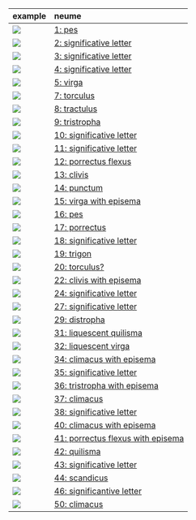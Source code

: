 | example    | neume  |
|:---------|:---------|
| ![](http://www.homermultitext.org/iipsrv?OBJ=IIP,1.0&FIF=/project/homer/pyramidal/deepzoom/ecod/einsiedeln121imgs/v1/sbe_0121_030.tif&WID=100&RGN=0.71,0.0465,0.04,0.0188&CVT=JPEG) | [1: pes](http://www.homermultitext.org/ict2?urn=urn:cite2:ecod:einsiedeln121imgs.v1:sbe_0121_030@0.71,0.0465,0.04,0.0188) |
| ![](http://www.homermultitext.org/iipsrv?OBJ=IIP,1.0&FIF=/project/homer/pyramidal/deepzoom/ecod/einsiedeln121imgs/v1/sbe_0121_030.tif&WID=100&RGN=0.703,0.0608,0.013,0.0105&CVT=JPEG) | [2: significative letter](http://www.homermultitext.org/ict2?urn=urn:cite2:ecod:einsiedeln121imgs.v1:sbe_0121_030@0.703,0.0608,0.013,0.0105) |
| ![](http://www.homermultitext.org/iipsrv?OBJ=IIP,1.0&FIF=/project/homer/pyramidal/deepzoom/ecod/einsiedeln121imgs/v1/sbe_0121_030.tif&WID=100&RGN=0.718,0.0638,0.017,0.0083&CVT=JPEG) | [3: significative letter](http://www.homermultitext.org/ict2?urn=urn:cite2:ecod:einsiedeln121imgs.v1:sbe_0121_030@0.718,0.0638,0.017,0.0083) |
| ![](http://www.homermultitext.org/iipsrv?OBJ=IIP,1.0&FIF=/project/homer/pyramidal/deepzoom/ecod/einsiedeln121imgs/v1/sbe_0121_030.tif&WID=100&RGN=0.794,0.054,0.019,0.0165&CVT=JPEG) | [4: significative letter](http://www.homermultitext.org/ict2?urn=urn:cite2:ecod:einsiedeln121imgs.v1:sbe_0121_030@0.794,0.054,0.019,0.0165) |
| ![](http://www.homermultitext.org/iipsrv?OBJ=IIP,1.0&FIF=/project/homer/pyramidal/deepzoom/ecod/einsiedeln121imgs/v1/sbe_0121_030.tif&WID=100&RGN=0.821,0.0473,0.02,0.021&CVT=JPEG) | [5: virga](http://www.homermultitext.org/ict2?urn=urn:cite2:ecod:einsiedeln121imgs.v1:sbe_0121_030@0.821,0.0473,0.02,0.021) |
| ![](http://www.homermultitext.org/iipsrv?OBJ=IIP,1.0&FIF=/project/homer/pyramidal/deepzoom/ecod/einsiedeln121imgs/v1/sbe_0121_030.tif&WID=100&RGN=0.78,0.1418,0.034,0.0188&CVT=JPEG) | [7: torculus](http://www.homermultitext.org/ict2?urn=urn:cite2:ecod:einsiedeln121imgs.v1:sbe_0121_030@0.78,0.1418,0.034,0.0188) |
| ![](http://www.homermultitext.org/iipsrv?OBJ=IIP,1.0&FIF=/project/homer/pyramidal/deepzoom/ecod/einsiedeln121imgs/v1/sbe_0121_030.tif&WID=100&RGN=0.847,0.1523,0.024,0.0098&CVT=JPEG) | [8: tractulus](http://www.homermultitext.org/ict2?urn=urn:cite2:ecod:einsiedeln121imgs.v1:sbe_0121_030@0.847,0.1523,0.024,0.0098) |
| ![](http://www.homermultitext.org/iipsrv?OBJ=IIP,1.0&FIF=/project/homer/pyramidal/deepzoom/ecod/einsiedeln121imgs/v1/sbe_0121_030.tif&WID=100&RGN=0.644,0.3046,0.037,0.0128&CVT=JPEG) | [9: tristropha](http://www.homermultitext.org/ict2?urn=urn:cite2:ecod:einsiedeln121imgs.v1:sbe_0121_030@0.644,0.3046,0.037,0.0128) |
| ![](http://www.homermultitext.org/iipsrv?OBJ=IIP,1.0&FIF=/project/homer/pyramidal/deepzoom/ecod/einsiedeln121imgs/v1/sbe_0121_030.tif&WID=100&RGN=0.835,0.3068,0.014,0.0165&CVT=JPEG) | [10: significative letter](http://www.homermultitext.org/ict2?urn=urn:cite2:ecod:einsiedeln121imgs.v1:sbe_0121_030@0.835,0.3068,0.014,0.0165) |
| ![](http://www.homermultitext.org/iipsrv?OBJ=IIP,1.0&FIF=/project/homer/pyramidal/deepzoom/ecod/einsiedeln121imgs/v1/sbe_0121_030.tif&WID=100&RGN=0.85,0.3061,0.01,0.009&CVT=JPEG) | [11: significative letter](http://www.homermultitext.org/ict2?urn=urn:cite2:ecod:einsiedeln121imgs.v1:sbe_0121_030@0.85,0.3061,0.01,0.009) |
| ![](http://www.homermultitext.org/iipsrv?OBJ=IIP,1.0&FIF=/project/homer/pyramidal/deepzoom/ecod/einsiedeln121imgs/v1/sbe_0121_030.tif&WID=100&RGN=0.859,0.3046,0.034,0.0143&CVT=JPEG) | [12: porrectus flexus](http://www.homermultitext.org/ict2?urn=urn:cite2:ecod:einsiedeln121imgs.v1:sbe_0121_030@0.859,0.3046,0.034,0.0143) |
| ![](http://www.homermultitext.org/iipsrv?OBJ=IIP,1.0&FIF=/project/homer/pyramidal/deepzoom/ecod/einsiedeln121imgs/v1/sbe_0121_030.tif&WID=100&RGN=0.666,0.3766,0.021,0.0143&CVT=JPEG) | [13: clivis](http://www.homermultitext.org/ict2?urn=urn:cite2:ecod:einsiedeln121imgs.v1:sbe_0121_030@0.666,0.3766,0.021,0.0143) |
| ![](http://www.homermultitext.org/iipsrv?OBJ=IIP,1.0&FIF=/project/homer/pyramidal/deepzoom/ecod/einsiedeln121imgs/v1/sbe_0121_030.tif&WID=100&RGN=0.71,0.3818,0.01,0.0068&CVT=JPEG) | [14: punctum](http://www.homermultitext.org/ict2?urn=urn:cite2:ecod:einsiedeln121imgs.v1:sbe_0121_030@0.71,0.3818,0.01,0.0068) |
| ![](http://www.homermultitext.org/iipsrv?OBJ=IIP,1.0&FIF=/project/homer/pyramidal/deepzoom/ecod/einsiedeln121imgs/v1/sbe_0121_030.tif&WID=100&RGN=0.802,0.3706,0.02,0.018&CVT=JPEG) | [15: virga with episema](http://www.homermultitext.org/ict2?urn=urn:cite2:ecod:einsiedeln121imgs.v1:sbe_0121_030@0.802,0.3706,0.02,0.018) |
| ![](http://www.homermultitext.org/iipsrv?OBJ=IIP,1.0&FIF=/project/homer/pyramidal/deepzoom/ecod/einsiedeln121imgs/v1/sbe_0121_030.tif&WID=100&RGN=0.821,0.3683,0.022,0.0173&CVT=JPEG) | [16: pes](http://www.homermultitext.org/ict2?urn=urn:cite2:ecod:einsiedeln121imgs.v1:sbe_0121_030@0.821,0.3683,0.022,0.0173) |
| ![](http://www.homermultitext.org/iipsrv?OBJ=IIP,1.0&FIF=/project/homer/pyramidal/deepzoom/ecod/einsiedeln121imgs/v1/sbe_0121_030.tif&WID=100&RGN=0.462,0.4276,0.037,0.0188&CVT=JPEG) | [17: porrectus](http://www.homermultitext.org/ict2?urn=urn:cite2:ecod:einsiedeln121imgs.v1:sbe_0121_030@0.462,0.4276,0.037,0.0188) |
| ![](http://www.homermultitext.org/iipsrv?OBJ=IIP,1.0&FIF=/project/homer/pyramidal/deepzoom/ecod/einsiedeln121imgs/v1/sbe_0121_030.tif&WID=100&RGN=0.518,0.4276,0.026,0.0113&CVT=JPEG) | [18: significative letter](http://www.homermultitext.org/ict2?urn=urn:cite2:ecod:einsiedeln121imgs.v1:sbe_0121_030@0.518,0.4276,0.026,0.0113) |
| ![](http://www.homermultitext.org/iipsrv?OBJ=IIP,1.0&FIF=/project/homer/pyramidal/deepzoom/ecod/einsiedeln121imgs/v1/sbe_0121_030.tif&WID=100&RGN=0.699,0.4434,0.019,0.0165&CVT=JPEG) | [19: trigon](http://www.homermultitext.org/ict2?urn=urn:cite2:ecod:einsiedeln121imgs.v1:sbe_0121_030@0.699,0.4434,0.019,0.0165) |
| ![](http://www.homermultitext.org/iipsrv?OBJ=IIP,1.0&FIF=/project/homer/pyramidal/deepzoom/ecod/einsiedeln121imgs/v1/sbe_0121_030.tif&WID=100&RGN=0.712,0.4306,0.027,0.0158&CVT=JPEG) | [20: torculus?](http://www.homermultitext.org/ict2?urn=urn:cite2:ecod:einsiedeln121imgs.v1:sbe_0121_030@0.712,0.4306,0.027,0.0158) |
| ![](http://www.homermultitext.org/iipsrv?OBJ=IIP,1.0&FIF=/project/homer/pyramidal/deepzoom/ecod/einsiedeln121imgs/v1/sbe_0121_030.tif&WID=100&RGN=0.461,0.4966,0.033,0.018&CVT=JPEG) | [22: clivis with episema](http://www.homermultitext.org/ict2?urn=urn:cite2:ecod:einsiedeln121imgs.v1:sbe_0121_030@0.461,0.4966,0.033,0.018) |
| ![](http://www.homermultitext.org/iipsrv?OBJ=IIP,1.0&FIF=/project/homer/pyramidal/deepzoom/ecod/einsiedeln121imgs/v1/sbe_0121_030.tif&WID=100&RGN=0.475,0.5431,0.019,0.015&CVT=JPEG) | [24: significative letter](http://www.homermultitext.org/ict2?urn=urn:cite2:ecod:einsiedeln121imgs.v1:sbe_0121_030@0.475,0.5431,0.019,0.015) |
| ![](http://www.homermultitext.org/iipsrv?OBJ=IIP,1.0&FIF=/project/homer/pyramidal/deepzoom/ecod/einsiedeln121imgs/v1/sbe_0121_030.tif&WID=100&RGN=0.562,0.5566,0.029,0.0233&CVT=JPEG) | [27: significative letter](http://www.homermultitext.org/ict2?urn=urn:cite2:ecod:einsiedeln121imgs.v1:sbe_0121_030@0.562,0.5566,0.029,0.0233) |
| ![](http://www.homermultitext.org/iipsrv?OBJ=IIP,1.0&FIF=/project/homer/pyramidal/deepzoom/ecod/einsiedeln121imgs/v1/sbe_0121_030.tif&WID=100&RGN=0.72,0.5656,0.02,0.0128&CVT=JPEG) | [29: distropha](http://www.homermultitext.org/ict2?urn=urn:cite2:ecod:einsiedeln121imgs.v1:sbe_0121_030@0.72,0.5656,0.02,0.0128) |
| ![](http://www.homermultitext.org/iipsrv?OBJ=IIP,1.0&FIF=/project/homer/pyramidal/deepzoom/ecod/einsiedeln121imgs/v1/sbe_0121_030.tif&WID=100&RGN=0.788,0.5566,0.033,0.021&CVT=JPEG) | [31: liquescent quilisma](http://www.homermultitext.org/ict2?urn=urn:cite2:ecod:einsiedeln121imgs.v1:sbe_0121_030@0.788,0.5566,0.033,0.021) |
| ![](http://www.homermultitext.org/iipsrv?OBJ=IIP,1.0&FIF=/project/homer/pyramidal/deepzoom/ecod/einsiedeln121imgs/v1/sbe_0121_030.tif&WID=100&RGN=0.42,0.6174,0.021,0.0165&CVT=JPEG) | [32: liquescent virga](http://www.homermultitext.org/ict2?urn=urn:cite2:ecod:einsiedeln121imgs.v1:sbe_0121_030@0.42,0.6174,0.021,0.0165) |
| ![](http://www.homermultitext.org/iipsrv?OBJ=IIP,1.0&FIF=/project/homer/pyramidal/deepzoom/ecod/einsiedeln121imgs/v1/sbe_0121_030.tif&WID=100&RGN=0.634,0.6767,0.036,0.018&CVT=JPEG) | [34: climacus with episema](http://www.homermultitext.org/ict2?urn=urn:cite2:ecod:einsiedeln121imgs.v1:sbe_0121_030@0.634,0.6767,0.036,0.018) |
| ![](http://www.homermultitext.org/iipsrv?OBJ=IIP,1.0&FIF=/project/homer/pyramidal/deepzoom/ecod/einsiedeln121imgs/v1/sbe_0121_030.tif&WID=100&RGN=0.658,0.6744,0.018,0.012&CVT=JPEG) | [35: significative letter](http://www.homermultitext.org/ict2?urn=urn:cite2:ecod:einsiedeln121imgs.v1:sbe_0121_030@0.658,0.6744,0.018,0.012) |
| ![](http://www.homermultitext.org/iipsrv?OBJ=IIP,1.0&FIF=/project/homer/pyramidal/deepzoom/ecod/einsiedeln121imgs/v1/sbe_0121_030.tif&WID=100&RGN=0.674,0.6797,0.033,0.0128&CVT=JPEG) | [36: tristropha with episema](http://www.homermultitext.org/ict2?urn=urn:cite2:ecod:einsiedeln121imgs.v1:sbe_0121_030@0.674,0.6797,0.033,0.0128) |
| ![](http://www.homermultitext.org/iipsrv?OBJ=IIP,1.0&FIF=/project/homer/pyramidal/deepzoom/ecod/einsiedeln121imgs/v1/sbe_0121_030.tif&WID=100&RGN=0.709,0.6759,0.027,0.0173&CVT=JPEG) | [37: climacus](http://www.homermultitext.org/ict2?urn=urn:cite2:ecod:einsiedeln121imgs.v1:sbe_0121_030@0.709,0.6759,0.027,0.0173) |
| ![](http://www.homermultitext.org/iipsrv?OBJ=IIP,1.0&FIF=/project/homer/pyramidal/deepzoom/ecod/einsiedeln121imgs/v1/sbe_0121_030.tif&WID=100&RGN=0.426,0.7277,0.009,0.009&CVT=JPEG) | [38: significative letter](http://www.homermultitext.org/ict2?urn=urn:cite2:ecod:einsiedeln121imgs.v1:sbe_0121_030@0.426,0.7277,0.009,0.009) |
| ![](http://www.homermultitext.org/iipsrv?OBJ=IIP,1.0&FIF=/project/homer/pyramidal/deepzoom/ecod/einsiedeln121imgs/v1/sbe_0121_030.tif&WID=100&RGN=0.539,0.7434,0.027,0.021&CVT=JPEG) | [40: climacus with episema](http://www.homermultitext.org/ict2?urn=urn:cite2:ecod:einsiedeln121imgs.v1:sbe_0121_030@0.539,0.7434,0.027,0.021) |
| ![](http://www.homermultitext.org/iipsrv?OBJ=IIP,1.0&FIF=/project/homer/pyramidal/deepzoom/ecod/einsiedeln121imgs/v1/sbe_0121_030.tif&WID=100&RGN=0.421,0.7299,0.035,0.0195&CVT=JPEG) | [41: porrectus flexus with episema](http://www.homermultitext.org/ict2?urn=urn:cite2:ecod:einsiedeln121imgs.v1:sbe_0121_030@0.421,0.7299,0.035,0.0195) |
| ![](http://www.homermultitext.org/iipsrv?OBJ=IIP,1.0&FIF=/project/homer/pyramidal/deepzoom/ecod/einsiedeln121imgs/v1/sbe_0121_030.tif&WID=100&RGN=0.605,0.7419,0.024,0.0128&CVT=JPEG) | [42: quilisma](http://www.homermultitext.org/ict2?urn=urn:cite2:ecod:einsiedeln121imgs.v1:sbe_0121_030@0.605,0.7419,0.024,0.0128) |
| ![](http://www.homermultitext.org/iipsrv?OBJ=IIP,1.0&FIF=/project/homer/pyramidal/deepzoom/ecod/einsiedeln121imgs/v1/sbe_0121_030.tif&WID=100&RGN=0.619,0.7712,0.016,0.0128&CVT=JPEG) | [43: significative letter](http://www.homermultitext.org/ict2?urn=urn:cite2:ecod:einsiedeln121imgs.v1:sbe_0121_030@0.619,0.7712,0.016,0.0128) |
| ![](http://www.homermultitext.org/iipsrv?OBJ=IIP,1.0&FIF=/project/homer/pyramidal/deepzoom/ecod/einsiedeln121imgs/v1/sbe_0121_030.tif&WID=100&RGN=0.628,0.7464,0.033,0.027&CVT=JPEG) | [44: scandicus](http://www.homermultitext.org/ict2?urn=urn:cite2:ecod:einsiedeln121imgs.v1:sbe_0121_030@0.628,0.7464,0.033,0.027) |
| ![](http://www.homermultitext.org/iipsrv?OBJ=IIP,1.0&FIF=/project/homer/pyramidal/deepzoom/ecod/einsiedeln121imgs/v1/sbe_0121_030.tif&WID=100&RGN=0.489,0.7862,0.017,0.0128&CVT=JPEG) | [46: significantive letter](http://www.homermultitext.org/ict2?urn=urn:cite2:ecod:einsiedeln121imgs.v1:sbe_0121_030@0.489,0.7862,0.017,0.0128) |
| ![](http://www.homermultitext.org/iipsrv?OBJ=IIP,1.0&FIF=/project/homer/pyramidal/deepzoom/ecod/einsiedeln121imgs/v1/sbe_0121_030.tif&WID=100&RGN=0.635,0.7929,0.037,0.0315&CVT=JPEG) | [50: climacus](http://www.homermultitext.org/ict2?urn=urn:cite2:ecod:einsiedeln121imgs.v1:sbe_0121_030@0.635,0.7929,0.037,0.0315) |
